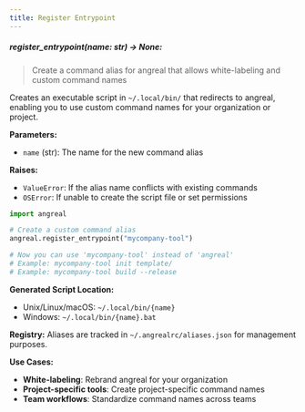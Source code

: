 ```yaml
---
title: Register Entrypoint
---
```


##### register_entrypoint(name: str) -> None:
> Create a command alias for angreal that allows white-labeling and custom command names

Creates an executable script in `~/.local/bin/` that redirects to angreal, enabling you to use custom command names for your organization or project.

**Parameters:**
- `name` (str): The name for the new command alias

**Raises:**
- `ValueError`: If the alias name conflicts with existing commands
- `OSError`: If unable to create the script file or set permissions

```python
import angreal

# Create a custom command alias
angreal.register_entrypoint("mycompany-tool")

# Now you can use 'mycompany-tool' instead of 'angreal'
# Example: mycompany-tool init template/
# Example: mycompany-tool build --release
```

**Generated Script Location:**
- Unix/Linux/macOS: `~/.local/bin/{name}`
- Windows: `~/.local/bin/{name}.bat`

**Registry:**
Aliases are tracked in `~/.angrealrc/aliases.json` for management purposes.

**Use Cases:**
- **White-labeling**: Rebrand angreal for your organization
- **Project-specific tools**: Create project-specific command names
- **Team workflows**: Standardize command names across teams
